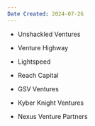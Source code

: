 ```yaml
---
Date Created: 2024-07-26
---
```

- Unshackled Ventures
- Venture Highway

- Lightspeed
- Reach Capital
- GSV Ventures
- Kyber Knight Ventures
- Nexus Venture Partners